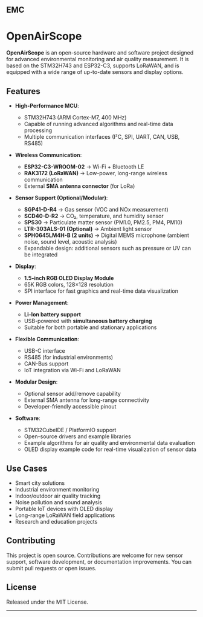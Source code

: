 
EMC
---
# OpenAirScope

**OpenAirScope** is an open-source hardware and software project designed for advanced environmental monitoring and air quality measurement. It is based on the STM32H743 and ESP32-C3, supports LoRaWAN, and is equipped with a wide range of up-to-date sensors and display options.

## Features

* **High-Performance MCU**:

  * STM32H743 (ARM Cortex-M7, 400 MHz)
  * Capable of running advanced algorithms and real-time data processing
  * Multiple communication interfaces (I²C, SPI, UART, CAN, USB, RS485)

* **Wireless Communication**:

  * **ESP32-C3-WROOM-02** → Wi-Fi + Bluetooth LE
  * **RAK3172 (LoRaWAN)** → Low-power, long-range wireless communication
  * External **SMA antenna connector** (for LoRa)

* **Sensor Support (Optional/Modular)**:

  * **SGP41-D-R4** → Gas sensor (VOC and NOx measurement)
  * **SCD40-D-R2** → CO₂, temperature, and humidity sensor
  * **SPS30** → Particulate matter sensor (PM1.0, PM2.5, PM4, PM10)
  * **LTR-303ALS-01 (Optional)** → Ambient light sensor
  * **SPH0645LM4H-B (2 units)** → Digital MEMS microphone (ambient noise, sound level, acoustic analysis)
  * Expandable design: additional sensors such as pressure or UV can be integrated

* **Display**:

  * **1.5-inch RGB OLED Display Module**
  * 65K RGB colors, 128×128 resolution
  * SPI interface for fast graphics and real-time data visualization

* **Power Management**:

  * **Li-Ion battery support**
  * USB-powered with **simultaneous battery charging**
  * Suitable for both portable and stationary applications

* **Flexible Communication**:

  * USB-C interface
  * RS485 (for industrial environments)
  * CAN-Bus support
  * IoT integration via Wi-Fi and LoRaWAN

* **Modular Design**:

  * Optional sensor add/remove capability
  * External SMA antenna for long-range connectivity
  * Developer-friendly accessible pinout

* **Software**:

  * STM32CubeIDE / PlatformIO support
  * Open-source drivers and example libraries
  * Example algorithms for air quality and environmental data evaluation
  * OLED display example code for real-time visualization of sensor data

## Use Cases

* Smart city solutions
* Industrial environment monitoring
* Indoor/outdoor air quality tracking
* Noise pollution and sound analysis
* Portable IoT devices with OLED display
* Long-range LoRaWAN field applications
* Research and education projects

## Contributing

This project is open source. Contributions are welcome for new sensor support, software development, or documentation improvements. You can submit pull requests or open issues.

## License

Released under the MIT License.

---


